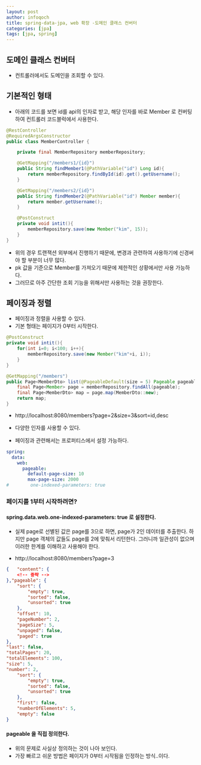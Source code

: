 ```yaml
---
layout: post
author: infoqoch
title: spring-data-jpa, web 확장 -도메인 클래스 컨버터
categories: [jpa]
tags: [jpa, spring]
---
```


## 도메인 클래스 컨버터
- 컨트롤러에서도 도메인을 조회할 수 있다. 

## 기본적인 형태
- 아래의 코드를 보면 id를 api의 인자로 받고, 해당 인자를 바로 Member 로 컨버팅하여 컨트롤러 코드블럭에서 사용한다. 

```java
@RestController
@RequiredArgsConstructor
public class MemberController {

    private final MemberRepository memberRepository;

    @GetMapping("/members1/{id}")
    public String findMember1(@PathVariable("id") Long id){
        return memberRepository.findById(id).get().getUsername();
    }

    @GetMapping("/members2/{id}")
    public String findMember2(@PathVariable("id") Member member){
        return member.getUsername();
    }

    @PostConstruct
    private void intit(){
        memberRepository.save(new Member("kim", 15));
    }
}
```

- 위의 경우 트랜잭션 외부에서 진행하기 때문에, 변경과 관련하여 사용하기에 신경써야 할 부분이 너무 많다. 
- pk 값을 기준으로 Member를 가져오기 때문에 제한적인 상황에서만 사용 가능하다. 
- 그러므로 아주 간단한 조회 기능을 위해서만 사용하는 것을 권장한다. 

## 페이징과 정렬
- 페이징과 정렬을 사용할 수 있다.
- 기본 형태는 페이지가 0부터 시작한다. 

```java
@PostConstruct
private void intit(){
    for(int i=0; i<100; i++){
        memberRepository.save(new Member("kim"+i, i));
    }
}

@GetMapping("/members")
public Page<MemberDto> list(@PageableDefault(size = 5) Pageable pageable){
    final Page<Member> page = memberRepository.findAll(pageable);
    final Page<MemberDto> map = page.map(MemberDto::new);
    return map;
}
```

- http://localhost:8080/members?page=2&size=3&sort=id,desc
- 다양한 인자를 사용할 수 있다. 

- 페이징과 관련해서는 프로퍼티스에서 설정 가능하다.

```yml
spring:
  data:
    web:
      pageable:
        default-page-size: 10
        max-page-size: 2000
#        one-indexed-parameters: true
```

### 페이지를 1부터 시작하려면?
#### spring.data.web.one-indexed-parameters: true 로 설정한다. 
- 실제 page로 선별된 값은 page를 3으로 하면, page가 2인 데이터를 추출한다. 하지만 page 객체의 값들도 page를 2에 맞춰서 리턴한다. 그러니까 일관성이 없으며 이러한 한계를 이해하고 사용해야 한다. 

- http://localhost:8080/members?page=3

```json
{   "content": {
    <!-- 중략 -->
},"pageable": {
    "sort": {
        "empty": true,
        "sorted": false,
        "unsorted": true
    },
    "offset": 10,
    "pageNumber": 2,
    "pageSize": 5,
    "unpaged": false,
    "paged": true
},
"last": false,
"totalPages": 20,
"totalElements": 100,
"size": 5,
"number": 2,
    "sort": {
        "empty": true,
        "sorted": false,
        "unsorted": true
    },
    "first": false,
    "numberOfElements": 5,
    "empty": false
}
```

#### pageable 을 직접 정의한다.
- 위의 문제로 사실상 정의하는 것이 나아 보인다.
- 가장 빠르고 쉬운 방법은 페이지가 0부터 시작됨을 인정하는 방식..이다.

